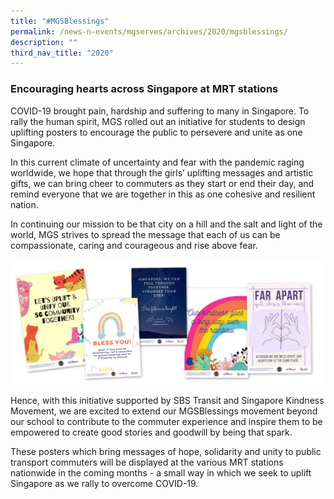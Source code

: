 ```yaml
---
title: "#MGSBlessings"
permalink: /news-n-events/mgserves/archives/2020/mgsblessings/
description: ""
third_nav_title: "2020"
---
```

### Encouraging hearts across Singapore at MRT stations

COVID-19 brought pain, hardship and suffering to many in Singapore. To rally the human spirit, MGS rolled out an initiative for students to design uplifting posters to encourage the public to persevere and unite as one Singapore.   

In this current climate of uncertainty and fear with the pandemic raging worldwide, we hope that through the girls’ uplifting messages and artistic gifts, we can bring cheer to commuters as they start or end their day, and remind everyone that we are together in this as one cohesive and resilient nation.

In continuing our mission to be that city on a hill and the salt and light of the world, MGS strives to spread the message that each of us can be compassionate, caring and courageous and rise above fear.

![](/images/200707%20mgblessings%20posters.jpg)

Hence, with this initiative supported by SBS Transit and Singapore Kindness Movement, we are excited to extend our MGSBlessings movement beyond our school to contribute to the commuter experience and inspire them to be empowered to create good stories and goodwill by being that spark.

These posters which bring messages of hope, solidarity and unity to public transport commuters will be displayed at the various MRT stations nationwide in the coming months - a small way in which we seek to uplift Singapore as we rally to overcome COVID-19.

